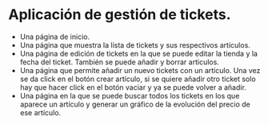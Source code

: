 # Aplicación de gestión de tickets.

- Una página de inicio.
- Una página que muestra la lista de tickets y sus respectivos artículos.
- Una página de edición de tickets en la que se puede editar la tienda y la fecha del ticket. También se puede añadir y borrar articulos.
- Una página que permite añadir un nuevo tickets con un artículo. Una vez se da click en el botón crear artículo, si se quiere añadir otro ticket solo hay que hacer click en el botón vaciar y ya se puede volver a añadir.
- Una página en la que se puede buscar todos los tickets en los que aparece un artículo y generar un gráfico de la evolución del precio de ese artículo.
